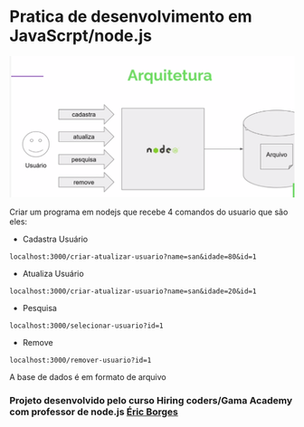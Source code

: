 # Pratica de desenvolvimento em JavaScrpt/node.js

![projeto](img.png)


Criar um programa em nodejs que recebe 4 comandos do usuario que são eles: 

* Cadastra Usuário
```
localhost:3000/criar-atualizar-usuario?name=san&idade=80&id=1
```

* Atualiza Usuário
```
localhost:3000/criar-atualizar-usuario?name=san&idade=20&id=1
```
* Pesquisa
```
localhost:3000/selecionar-usuario?id=1
```
* Remove
```
localhost:3000/remover-usuario?id=1
```
A base de dados é em formato de arquivo

### Projeto desenvolvido pelo curso Hiring coders/Gama Academy com professor de node.js [Éric Borges](https://www.linkedin.com/in/erikborges/)
